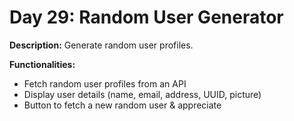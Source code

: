 # Day 29: Random User Generator

**Description:** Generate random user profiles.

**Functionalities:**

- Fetch random user profiles from an API
- Display user details (name, email, address, UUID, picture)
- Button to fetch a new random user & appreciate
